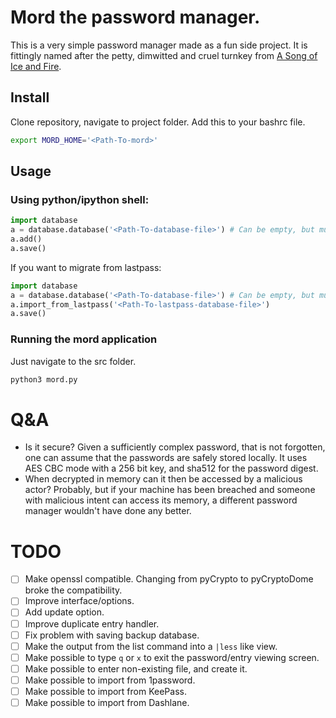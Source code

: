# Mord the password manager.
This is a very simple password manager made as a fun side project. It is fittingly named after the
petty, dimwitted and cruel turnkey from [A Song of Ice and Fire].

[A Song of Ice and Fire]: http://gameofthrones.wikia.com/wiki/Mord

## Install
Clone repository, navigate to project folder.
Add this to your bashrc file.
```bash
export MORD_HOME='<Path-To-mord>'
```

## Usage
### Using python/ipython shell:
```python
import database
a = database.database('<Path-To-database-file>') # Can be empty, but must exist
a.add()
a.save()
```
If you want to migrate from lastpass:

```python
import database
a = database.database('<Path-To-database-file>') # Can be empty, but must exist
a.import_from_lastpass('<Path-To-lastpass-database-file>')
a.save()
```

### Running the mord application
Just navigate to the src folder.
```bash
python3 mord.py
```

# Q&A

* Is it secure? Given a sufficiently complex password, that is not forgotten, one can assume that the
passwords are safely stored locally. It uses AES CBC mode with a 256 bit key, and sha512 for the
password digest.
* When decrypted in memory can it then be accessed by a malicious actor? Probably, but if your
  machine has been breached and someone with malicious intent can access its memory, a different
  password manager wouldn't have done any better.


# TODO
- [ ] Make openssl compatible. Changing from pyCrypto to pyCryptoDome broke the compatibility.
- [ ] Improve interface/options.
- [ ] Add update option.
- [ ] Improve duplicate entry handler.
- [ ] Fix problem with saving backup database.
- [ ] Make the output from the list command into a `|less` like view.
- [ ] Make possible to type `q` or `x` to exit the password/entry viewing screen.
- [ ] Make possible to enter non-existing file, and create it.
- [ ] Make possible to import from 1password.
- [ ] Make possible to import from KeePass.
- [ ] Make possible to import from Dashlane.
